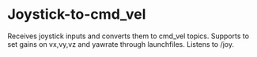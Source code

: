 # Joystick-to-cmd_vel
Receives joystick inputs and converts them to cmd_vel topics. Supports to set gains on vx,vy,vz and yawrate through launchfiles. Listens to /joy.
